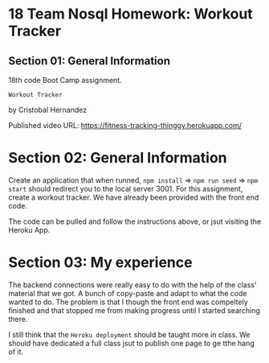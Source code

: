 # 18 Team Nosql Homework: Workout Tracker
## Section 01: General Information
18th code Boot Camp assignment.

`Workout Tracker`

by Cristobal Hernandez

Published video URL: https://fitness-tracking-thinggy.herokuapp.com/


# Section 02: General Information
Create an application that when runned, `npm install` => `npm run seed` => `npm start` should redirect you to the local server 3001. 
For this assignment, create a workout tracker. We have already been provided with the front end code.

The code can be pulled and follow the instructions above, or jsut visiting the Heroku App.


# Section 03: My experience
The backend connections were really easy to do with the help of the class' material that we got. A bunch of copy-paste and adapt to what the code wanted to do. The problem is that I though the front end was compeltely finished and that stopped me from making progress until I started searching there.

I still think that the `Heroku deployment` should be taught more in class. We should have dedicated a full class jsut to publish one page to ge tthe hang of it.
